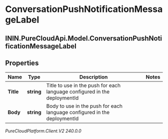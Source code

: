 # ConversationPushNotificationMessageLabel

## ININ.PureCloudApi.Model.ConversationPushNotificationMessageLabel

## Properties

|Name | Type | Description | Notes|
|------------ | ------------- | ------------- | -------------|
| **Title** | **string** | Title to use in the push for each language configured in the deploymentId | |
| **Body** | **string** | Body to use in the push for each language configured in the deploymentId | |



_PureCloudPlatform.Client.V2 240.0.0_
